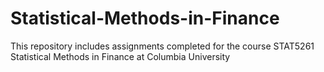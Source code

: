 # Statistical-Methods-in-Finance
This repository includes assignments completed for the course STAT5261 Statistical Methods in Finance at Columbia University
